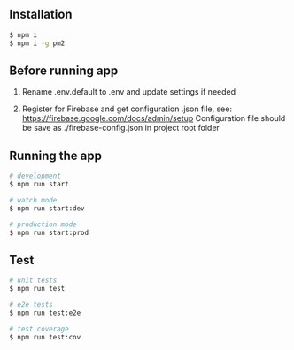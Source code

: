 ## Installation

```bash
$ npm i
$ npm i -g pm2
```

## Before running app

1. Rename .env.default to .env and update settings if needed

2. Register for Firebase and get configuration .json file, see: https://firebase.google.com/docs/admin/setup
   Configuration file should be save as ./firebase-config.json in project root folder

## Running the app

```bash
# development
$ npm run start

# watch mode
$ npm run start:dev

# production mode
$ npm run start:prod
```

## Test

```bash
# unit tests
$ npm run test

# e2e tests
$ npm run test:e2e

# test coverage
$ npm run test:cov
```
